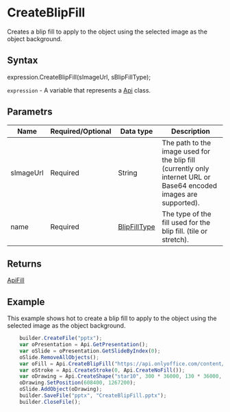 # CreateBlipFill

Creates a blip fill to apply to the object using the selected image as the object background.

## Syntax

expression.CreateBlipFill(sImageUrl, sBlipFillType);

`expression` - A variable that represents a [Api](../Api.md) class.

## Parametrs

| **Name** | **Required/Optional** | **Data type** | **Description** |
| ------------- | ------------- | ------------- | ------------- |
| sImageUrl | Required | String | The path to the image used for the blip fill (currently only internet URL or Base64 encoded images are supported). |
| name | Required | [BlipFillType](../../../Enumerations/BlipFillType.md) | The type of the fill used for the blip fill. (tile or stretch). |

## Returns

[ApiFill](../../ApiFill/ApiFill.md)

## Example

This example shows hot to create a blip fill to apply to the object using the selected image as the object background.

```javascript
	builder.CreateFile("pptx");
	var oPresentation = Api.GetPresentation();
	var oSlide = oPresentation.GetSlideByIndex(0);
	oSlide.RemoveAllObjects();
	var oFill = Api.CreateBlipFill("https://api.onlyoffice.com/content/img/docbuilder/examples/icon_DocumentEditors.png", "tile");
	var oStroke = Api.CreateStroke(0, Api.CreateNoFill());
	var oDrawing = Api.CreateShape("star10", 300 * 36000, 130 * 36000, oFill, oStroke);
	oDrawing.SetPosition(608400, 1267200);
	oSlide.AddObject(oDrawing);
	builder.SaveFile("pptx", "CreateBlipFill.pptx");
	builder.CloseFile();
```